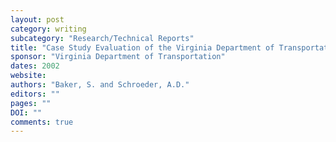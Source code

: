 ```yaml
---
layout: post
category: writing
subcategory: "Research/Technical Reports"
title: "Case Study Evaluation of the Virginia Department of Transportation’s I-81 ITS Program"
sponsor: "Virginia Department of Transportation"
dates: 2002
website:
authors: "Baker, S. and Schroeder, A.D."
editors: ""
pages: ""
DOI: ""
comments: true
---
```

